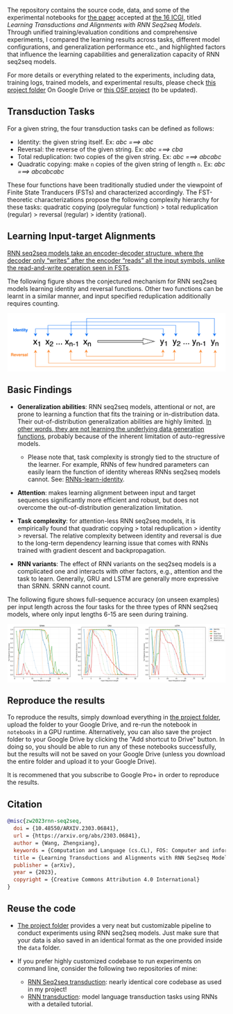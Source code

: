 The repository contains the source code, data, and some of the experimental notebooks for [the paper](https://arxiv.org/abs/2303.06841) accepted at [the 16 ICGI](http://www.fsr.ac.ma/icgi2023/index.html), titled <i>Learning Transductions and Alignments with RNN Seq2seq Models</i>. Through unified training/evaluation conditions and comprehensive experiments, I compared the learning results across tasks, different model configurations, and generalization performance etc., and highlighted factors that influence the learning capabilities and generalization capacity of RNN seq2seq models.

For more details or everything related to the experiments, including data, training logs, trained models, and experimental results, please check [this project folder](https://drive.google.com/drive/u/0/folders/1R47r-YGgU02H3DOW43A-JENmwZJCSVQj) On Google Drive or [this OSF project](https://osf.io/rv8qw/) (to be updated). 



## Transduction Tasks

For a given string, the four transduction tasks can be defined as follows:

- Identity: the given string itself. Ex: <i>abc ===> abc</i> 
- Reversal: the reverse of the given string. Ex: <i>abc ===> cba</i> 
- Total reduplication: two copies of the given string. Ex: <i>abc ===> abcabc</i>
- Quadratic copying: make `n` copies of the given string of length `n`. Ex: <i>abc ===> abcabcabc</i>   

These four functions have been traditionally studied under the viewpoint of Finite State Tranducers (FSTs) and characterized accordingly. The FST-theoretic characterizations propose the following complexity hierarchy for these tasks: quadratic copying (polyregular function) > total reduplication (regular) > reversal (regular) > identity (rational).



## Learning Input-target Alignments

<ins>RNN seq2seq models take an encoder-decoder structure, where the decoder only “writes” after the encoder “reads” all the input symbols, unlike the read-and-write operation seen in FSTs</ins>. 

The following figure shows the conjectured mechanism for RNN seq2seq models learning identity and reversal functions. Other two functions can be learnt in a similar manner, and input specified reduplication additionally requires counting. 



 <p align='center'>
 <img align="center" src="./imgs/alignments_learning.png">
</p>



## Basic Findings

- **Generalization abilities**: RNN seq2seq models, attentional or not, are prone to learning a function that fits the training or in-distribution data. Their out-of-distribution generalization abilities are highly limited. <ins>In other words, they are not learning the underlying data generation functions</ins>, probably because of the inherent limitation of auto-regressive models. 

  - Please note that, task complexity is strongly tied to the structure of the learner. For example, RNNs of few hundred parameters can easily learn the function of identity whereas RNNs seq2seq models cannot. See: [RNNs-learn-identity](https://github.com/jaaack-wang/RNNs-learn-identity).

- **Attention**: makes learning alignment between input and target sequences significantly more efficient and robust, but does not overcome the out-of-distribution generalization limitation. 

- **Task complexity**: for attention-less RNN seq2seq models, it is empirically found that quadratic copying > total reduplication > identity > reversal. The relative complexity between identity and reversal is due to the long-term dependency learning issue that comes with RNNs trained with gradient descent and backpropagation. 

- **RNN variants**: The effect of RNN variants on the seq2seq models is a complicated one and interacts with other factors, e.g., attention and the task to learn. Generally, GRU and LSTM are generally more expressive than SRNN. SRNN cannot count. 

  

The following figure shows full-sequence accuracy (on unseen examples) per input length across the four tasks for the three types of RNN seq2seq models, where only input lengths 6-15 are seen during training.

 <p align='center'>
 <img align="center" src="./imgs/tasks_perf_across_models_per_len_full_sequence_accuracy.png">
</p>




## Reproduce the results

To reproduce the results, simply download everything in [the project folder](https://drive.google.com/drive/u/0/folders/1R47r-YGgU02H3DOW43A-JENmwZJCSVQj),  upload the folder to your Google Drive, and re-run the notebook in `notebooks` in a GPU runtime. Alternatively, you can also save the project folder to your Google Drive by clicking the "Add shortcut to Drive" button. In doing so, you should be able to run any of these notebooks successfully, but the results will not be saved on your Google Drive (unless you download the entire folder and upload it to your Google Drive). 

It is recommened that you subscribe to Google Pro+ in order to reproduce the results.



## Citation 

```bibtex
@misc{zw2023rnn-seq2seq,
  doi = {10.48550/ARXIV.2303.06841},
  url = {https://arxiv.org/abs/2303.06841},
  author = {Wang, Zhengxiang},
  keywords = {Computation and Language (cs.CL), FOS: Computer and information sciences, FOS: Computer and information sciences},
  title = {Learning Transductions and Alignments with RNN Seq2seq Models},
  publisher = {arXiv},
  year = {2023},
  copyright = {Creative Commons Attribution 4.0 International}
}
```



## Reuse the code

- [The project folder](https://drive.google.com/drive/u/0/folders/1R47r-YGgU02H3DOW43A-JENmwZJCSVQj) provides a very neat but customizable pipeline to conduct experiments using RNN seq2seq models. Just make sure that your data is also saved in an identical format as the one provided inside the `data` folder. 

- If you prefer highly customized codebase to run experiments on command line, consider the following two repositories of mine:
  - [RNN Seq2seq transduction](https://github.com/jaaack-wang/rnn-seq2seq-transduction): nearly identical core codebase as used in my project!
  - [RNN transduction](https://github.com/jaaack-wang/rnn-transduction):  model language transduction tasks using RNNs with a detailed tutorial. 
